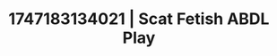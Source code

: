 ---
categories:
- Thigh worship
- Erotic voice acting
- Artistic nudes
- Pierced & proud
- Safe for work
image: /assets/images/1747183134021.jpg
layout: post
seo:
  description: Featured content with high-quality Scat Fetish, ABDL Play. HD images
    available.
  keywords: Scat Fetish, ABDL Play
  og_image: /assets/images/1747183134021.jpg
  schema_type: VisualArtwork
tags:
- ABDL Play
- Scat Fetish
- '#1747183134021'
title: 1747183134021 | Scat Fetish ABDL Play
---